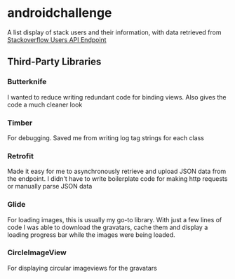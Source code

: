 # androidchallenge

A list display of stack users and their information, with data retrieved from [Stackoverflow Users API Endpoint](https://api.stackexchange.com/2.2/users?site=stackoverflow)

## Third-Party Libraries

### Butterknife

I wanted to reduce writing redundant code for binding views. Also gives the code a much cleaner look

### Timber

For debugging. Saved me from writing log tag strings for each class

### Retrofit

Made it easy for me to asynchronously retrieve and upload JSON data from the endpoint. I didn't have to write boilerplate code for making http requests or manually parse JSON data

### Glide

For loading images, this is usually my go-to library. With just a few lines of code I was able to download the gravatars, cache them and display a loading progress bar while the images were being loaded.

### CircleImageView

For displaying circular imageviews for the gravatars
